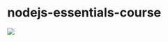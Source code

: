 # nodejs-essentials-course

<img src="https://github.com/martinmdl/nodejs-essentials-course/assets/78437578/467c03d6-bb4a-4c51-89e0-8884d112901e" />
